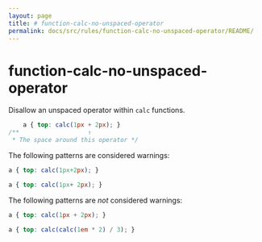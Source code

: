 ```yaml
---
layout: page
title: # function-calc-no-unspaced-operator
permalink: docs/src/rules/function-calc-no-unspaced-operator/README/
---
```


# function-calc-no-unspaced-operator

Disallow an unspaced operator within `calc` functions.

```css
    a { top: calc(1px + 2px); }
/**                   ↑
 * The space around this operator */
```

The following patterns are considered warnings:

```css
a { top: calc(1px+2px); }
```

```css
a { top: calc(1px+ 2px); }
```

The following patterns are *not* considered warnings:

```css
a { top: calc(1px + 2px); }
```

```css
a { top: calc(calc(1em * 2) / 3); }
```
